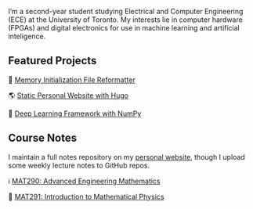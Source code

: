 I’m a second-year student studying Electrical and Computer Engineering (ECE) at the University of Toronto. My interests lie in computer hardware (FPGAs) and digital electronics for use in machine learning and artificial inteligence.

## Featured Projects

💾 [Memory Initialization File Reformatter](https://github.com/arnav-patil-12/mif-serializer)

🌎 [Static Personal Website with Hugo](https://github.com/arnav-patil-12/arnav-patil-12.github.io)

🧠 [Deep Learning Framework with NumPy](https://github.com/arnav-patil-12/neural-network-from-scratch)    

## Course Notes
I maintain a full notes repository on my [personal website](https://arnav-patil-12.github.io/notes), though I upload some weekly lecture notes to GitHub repos.

ℹ️ [MAT290: Advanced Engineering Mathematics](https://github.com/arnav-patil-12/mat290-notes)

🧮 [MAT291: Introduction to Mathematical Physics](https://github.com/arnav-patil-12/mat291-notes)
